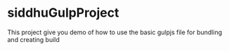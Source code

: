 # siddhuGulpProject
This project give you demo of how to use the basic gulpjs file for bundling and creating build
